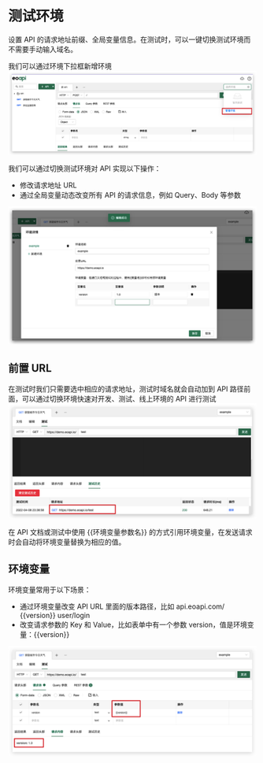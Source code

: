 # 测试环境

设置 API 的请求地址前缀、全局变量信息。在测试时，可以一键切换测试环境而不需要手动输入域名。

我们可以通过环境下拉框新增环境
![](../assets/images/2022-04-08-23-20-58.png)

我们可以通过切换测试环境对 API 实现以下操作：

- 修改请求地址 URL
- 通过全局变量动态改变所有 API 的请求信息，例如 Query、Body 等参数

![](../assets/images/2022-04-08-23-38-17.png)

## 前置 URL

在测试时我们只需要选中相应的请求地址，测试时域名就会自动加到 API 路径前面，可以通过切换环境快速对开发、测试、线上环境的 API 进行测试
![](../assets/images/2022-04-08-23-41-41.png)

在 API 文档或测试中使用 {{环境变量参数名}} 的方式引用环境变量，在发送请求时会自动将环境变量替换为相应的值。

## 环境变量

环境变量常用于以下场景：

- 通过环境变量改变 API URL 里面的版本路径，比如 api.eoapi.com/ {{version}} user/login
- 改变请求参数的 Key 和 Value，比如表单中有一个参数 version，值是环境变量：{{version}}

![](../assets/images/2022-04-08-23-45-12.png)
